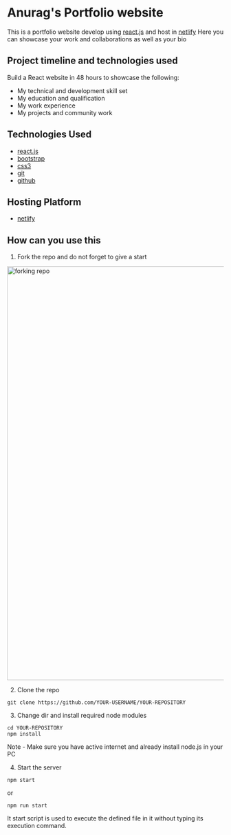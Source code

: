 # Anurag's Portfolio website 

This is a portfolio website develop using [react.js](https://reactjs.org/) and host in [netlify](https://www.netlify.com/)
Here you can showcase your work and collaborations as well as your bio 

## Project timeline and technologies used
Build a React website in 48 hours to showcase the following:
- My technical and development skill set
- My education and qualification
- My work experience
- My projects and community work

## Technologies Used
- [react.js](https://reactjs.org/)
- [bootstrap](https://getbootstrap.com/)
- [css3](https://developer.mozilla.org/en-US/docs/Web/CSS)
- [git](https://git-scm.com/)
- [github](https://github.com/)

## Hosting Platform
- [netlify](https://www.netlify.com/)

## How can you use this

1. Fork the repo and do not forget to give a start 
<img width="960" alt="forking repo" src="https://www.freecodecamp.org/news/content/images/2022/02/image-29.png">

2. Clone the repo 
```
git clone https://github.com/YOUR-USERNAME/YOUR-REPOSITORY
```

3. Change dir and install required node modules 
```
cd YOUR-REPOSITORY
npm install 
```
Note - Make sure you have active internet and already install node.js in your PC

4. Start the server 
```
npm start
```
or 
```
npm run start 
```
It start script is used to execute the defined file in it without typing its execution command.
